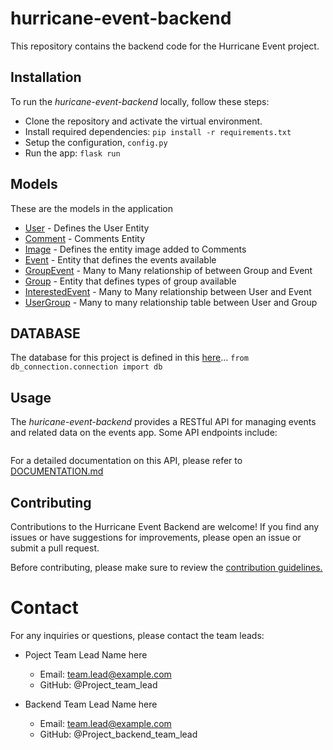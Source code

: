 # hurricane-event-backend

This repository contains the backend code for the Hurricane Event project. 

## Installation
To run the _huricane-event-backend_ locally, follow these steps:

* Clone the repository and activate the virtual environment.
* Install required dependencies: `pip install -r requirements.txt`
* Setup the configuration, `config.py`
* Run the app: `flask run`

## Models
These are the models in the application
* [User](models/user.py) - Defines the User Entity
* [Comment](models/comment.py) - Comments Entity
* [Image](models/image.py) - Defines the entity image added to Comments
* [Event](models/event.py) - Entity that defines the events available
* [GroupEvent](models/group_event.py) - Many to Many relationship of between Group and Event
* [Group](models/group.py) - Entity that defines types of group available
* [InterestedEvent](models/interested_event.py) - Many to Many relationship between User and Event
* [UserGroup](models/user_group.py) - Many to many relationship table between User and Group

## DATABASE
The database for this project is defined in this [here](db_connection/connection.py)...
`from db_connection.connection import db`

## Usage
The _huricane-event-backend_ provides a RESTful API for managing events and related data on the events app.
Some API endpoints include:
```angular2html

```
For a detailed documentation on this API, please refer to [DOCUMENTATION.md]()

## Contributing
Contributions to the Hurricane Event Backend are welcome! If you find any issues or have suggestions for improvements, please open an issue or submit a pull request.

Before contributing, please make sure to review the [contribution guidelines.]()

# Contact
For any inquiries or questions, please contact the team leads:

* Poject Team Lead Name here
  * Email: team.lead@example.com
  * GitHub: @Project_team_lead

* Backend Team Lead Name here
  * Email: team.lead@example.com
  * GitHub: @Project_backend_team_lead
